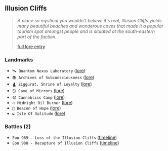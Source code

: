 ## Illusion Cliffs
> *A place so mystical you wouldn't believe it's real, Illusion Cliffs yields many beautiful beaches and wonderous caves that made it a popular tourism spot amongst people and is situated at the south-eastern part of the faction.*  
>  
> [full lore entry](<https://zeithalt.github.io//r/illusion_cliffs.html>)

### Landmarks
- `🛰 Quantum Nexus Laboratory` ([lore](<https://zeithalt.github.io//r/quantum_nexus_lab.html>))
- `📚 Archives of Subconsciousness` ([lore](<https://zeithalt.github.io//r/archives_of_subcon.html>))
- `🛕 Ziggurat, Shrine of Loyalty` ([lore](<https://zeithalt.github.io//r/ziggurat_shrine_of_loyalty.html>))
- `🪞 Cave of Mirrors` ([lore](<https://zeithalt.github.io//r/cave_of_mirrors.html>))
- `😎 Cannabliss Camp` ([lore](<https://zeithalt.github.io//r/cannabliss_camp.html>))
- `🔥 Midnight Oil Burner` ([lore](<https://zeithalt.github.io//r/midnight_oil_burner.html>))
- `🙏 Beacon of Hope` ([lore](<https://zeithalt.github.io//r/beacon_of_hope.html>))
- `☯ Isle Of Solitude` ([lore](<https://zeithalt.github.io//r/isle_of_solitude.html>))
### Battles (2)
- `Eon 969 - Loss of the Illusion Cliffs` ([timeline](<https://zeithalt.github.io//t/#eon0969>))
- `Eon 988 - Recapture of Illusion Cliffs` ([timeline](<https://zeithalt.github.io//t/#eon0988>))
